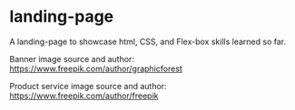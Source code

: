 # landing-page
A landing-page to showcase html, CSS, and Flex-box skills learned so far.


Banner image source and author: https://www.freepik.com/author/graphicforest

Product service image source and author: https://www.freepik.com/author/freepik


